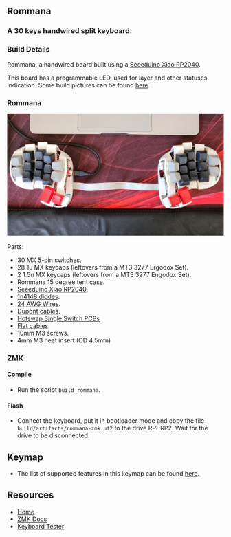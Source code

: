 ## Rommana
### A 30 keys handwired split keyboard.

### Build Details

Rommana, a handwired board built using a [Seeeduino Xiao RP2040](https://pt.aliexpress.com/item/4000131085893.html).

This board has a programmable LED, used for layer and other statuses indication.
Some build pictures can be found [here](../../../../../../docs/rommana.md).

### Rommana
![img](../../../../../../../img/rommana.jpeg)

Parts:
- 30 MX 5-pin switches.
- 28 1u MX keycaps (leftovers from a MT3 3277 Ergodox Set).
- 2 1.5u MX keycaps (leftovers from a MT3 3277 Engodox Set).
- Rommana 15 degree tent [case](https://github.com/AlaaSaadAbdo/Rommana).
- [Seeeduino Xiao RP2040](https://aliexpress.com/item/4000131085893.html).
- [1n4148 diodes](https://aliexpress.com/item/1005003540554760.html).
- [24 AWG Wires](https://aliexpress.com/item/32904950428.html).
- [Dupont cables](https://aliexpress.com/item/1005004155181609.html).
- [Hotswap Single Switch PCBs](https://keycapsss.com/keyboard-parts/pcbs/173/mxledbit-single-switch-pcb-mx-choc-hot-swap-socket?c=14) 
- [Flat cables](https://www.aliexpress.com/item/1005003277577555.html).
- 10mm M3 screws.
- 4mm M3 heat insert (OD 4.5mm)
  
### ZMK

#### Compile

- Run the script `build_rommana`.

#### Flash

- Connect the keyboard, put it in bootloader mode and copy the file `build/artifacts/rommana-zmk.uf2` to the drive RPI-RP2. Wait for the drive to be disconnected.

## Keymap

- The list of supported features in this keymap can be found [here](../../../../../readme.md).

## Resources

- [Home](https://github.com/rafaelromao/keyboards)
- [ZMK Docs](https://zmk.dev/docs)
- [Keyboard Tester](https://config.qmk.fm/#/test)
